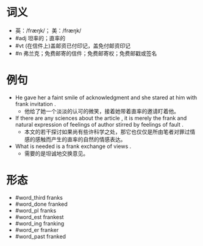 # 词义
- 英：/fræŋk/； 美：/fræŋk/
- #adj 坦率的；直率的
- #vt (在信件上)盖邮资已付印记，盖免付邮资印记
- #n 弗兰克；免费邮寄的信件；免费邮寄权；免费邮戳或签名
# 例句
- He gave her a faint smile of acknowledgment and she stared at him with frank invitation .
	- 他给了她一个淡淡的认可的微笑，接着她带着直率的邀请盯着他。
- If there are any sciences about the article , it is merely the frank and natural expression of feelings of author stirred by feelings of fault .
	- 本文的若干探讨如果尚有些许科学之处，那它也仅仅是所由笔者对罪过情感的感触而产生的直率的自然的情感表达。
- What is needed is a frank exchange of views .
	- 需要的是坦诚地交换意见。
# 形态
- #word_third franks
- #word_done franked
- #word_pl franks
- #word_est frankest
- #word_ing franking
- #word_er franker
- #word_past franked
